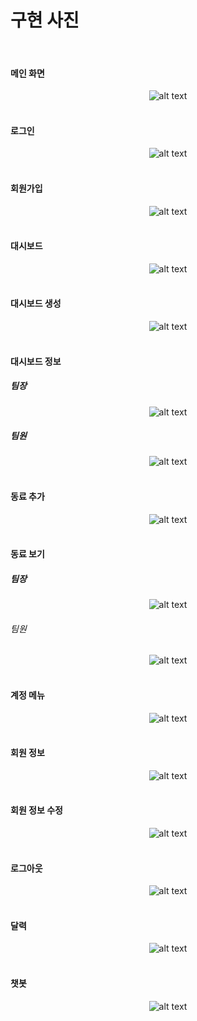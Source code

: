 # 구현 사진

<br>

#### 메인 화면
<div style="text-align: center;">
    <img src="/docs/구현 사진/메인화면.png" alt="alt text" />
</div> 

<br>

#### 로그인
<div style="text-align: center;">
    <img src="/docs/구현 사진/로그인.png" alt="alt text" />
</div> 

<br>

#### 회원가입
<div style="text-align: center;">
    <img src="/docs/구현 사진/회원가입.png" alt="alt text" />
</div> 

<br>

#### 대시보드
<div style="text-align: center;">
    <img src="/docs/구현 사진/대시보드.png" alt="alt text" />
</div> 

<br>

#### 대시보드 생성
<div style="text-align: center;">
    <img src="/docs/구현 사진/대시보드 생성.png" alt="alt text" />
</div> 

<br>

#### 대시보드 정보
##### 팀장
<div style="text-align: center;">
    <img src="/docs/구현 사진/대시보드 정보(팀장).png" alt="alt text" />
</div> 

##### 팀원
<div style="text-align: center;">
    <img src="/docs/구현 사진/대시보드 정보(팀원).png" alt="alt text" />
</div> 

<br>

#### 동료 추가
<div style="text-align: center;">
    <img src="/docs/구현 사진/동료 추가.png" alt="alt text" />
</div> 

<br>

#### 동료 보기
##### 팀장
<div style="text-align: center;">
    <img src="/docs/구현 사진/동료 보기(팀장).png" alt="alt text" />
</div> 

###### 팀원
<div style="text-align: center;">
    <img src="/docs/구현 사진/동료 보기(팀원).png" alt="alt text" />
</div> 

<br>

#### 계정 메뉴
<div style="text-align: center;">
    <img src="/docs/구현 사진/계정 메뉴.jpeg" alt="alt text" />
</div> 

<br>

#### 회원 정보
<div style="text-align: center;">
    <img src="/docs/구현 사진/회원 정보.png" alt="alt text" />
</div> 

<br>

#### 회원 정보 수정
<div style="text-align: center;">
    <img src="/docs/구현 사진/회원 정보 수정.png" alt="alt text" />
</div> 

<br>

#### 로그아웃
<div style="text-align: center;">
    <img src="/docs/구현 사진/로그아웃.png" alt="alt text" />
</div> 

<br>

#### 달력
<div style="text-align: center;">
    <img src="/docs/구현 사진/달력.png" alt="alt text" />
</div> 

<br>

#### 챗봇
<div style="text-align: center;">
    <img src="/docs/구현 사진/챗봇.png" alt="alt text" />
</div> 

<br>
